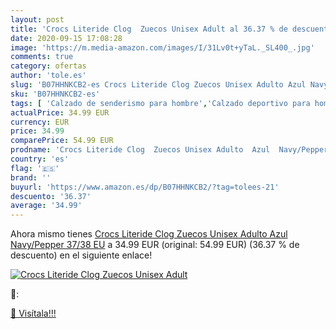 ```yaml
---
layout: post
title: 'Crocs Literide Clog  Zuecos Unisex Adult al 36.37 % de descuento'
date: 2020-09-15 17:08:28
image: 'https://m.media-amazon.com/images/I/31Lv0t+yTaL._SL400_.jpg'
comments: true
category: ofertas
author: 'tole.es'
slug: 'B07HHNKCB2-es Crocs Literide Clog Zuecos Unisex Adulto Azul Navy/Pepper...'
sku: 'B07HHNKCB2-es'
tags: [ 'Calzado de senderismo para hombre','Calzado deportivo para hombre','Chanclas y sandalias de piscina para hombre','Zapatillas de senderismo para hombre','Zapatillas y calzado deportivo para hombre','Zapatos','Zapatos para hombre','Zapatos y complementos','zuecos', ]
actualPrice: 34.99 EUR
currency: EUR
price: 34.99
comparePrice: 54.99 EUR
prodname: 'Crocs Literide Clog  Zuecos Unisex Adulto  Azul  Navy/Pepper   37/38 EU'
country: 'es'
flag: '🇪🇸'
brand: ''
buyurl: 'https://www.amazon.es/dp/B07HHNKCB2/?tag=tolees-21'
descuento: '36.37'
average: '34.99'
---
```


Ahora mismo tienes [Crocs Literide Clog  Zuecos Unisex Adulto  Azul  Navy/Pepper   37/38 EU](https://www.amazon.es/dp/B07HHNKCB2/?tag=tolees-21) a 34.99 EUR (original: 54.99 EUR) (36.37 %  de descuento) en el siguiente enlace!

[![Crocs Literide Clog  Zuecos Unisex Adult](https://m.media-amazon.com/images/I/31Lv0t+yTaL._SL400_.jpg)](https://www.amazon.es/dp/B07HHNKCB2/?tag=tolees-21)

🔎:


[🛒 Visítala!!!](https://www.amazon.es/dp/B07HHNKCB2/?tag=tolees-21)
